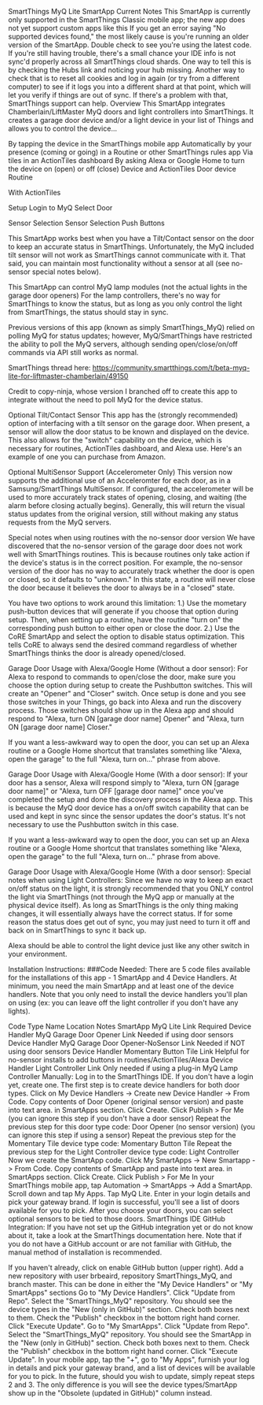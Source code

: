 SmartThings MyQ Lite SmartApp
Current Notes
This SmartApp is currently only supported in the SmartThings Classic mobile app; the new app does not yet support custom apps like this
If you get an error saying "No supported devices found," the most likely cause is you're running an older version of the SmartApp. Double check to see you're using the latest code. If you're still having trouble, there's a small chance your IDE info is not sync'd properly across all SmartThings cloud shards. One way to tell this is by checking the Hubs link and noticing your hub missing. Another way to check that is to reset all cookies and log in again (or try from a different computer) to see if it logs you into a different shard at that point, which will let you verify if things are out of sync. If there's a problem with that, SmartThings support can help.
Overview
This SmartApp integrates Chamberlain/LiftMaster MyQ doors and light controllers into SmartThings. It creates a garage door device and/or a light device in your list of Things and allows you to control the device...

By tapping the device in the SmartThings mobile app
Automatically by your presence (coming or going) in a Routine or other SmartThings rules app
Via tiles in an ActionTiles dashboard
By asking Alexa or Google Home to turn the device on (open) or off (close)
Device and ActionTiles
Door device  Routine

With ActionTiles

Setup
Login to MyQ Select Door

Sensor Selection
Sensor Selection Push Buttons

This SmartApp works best when you have a Tilt/Contact sensor on the door to keep an accurate status in SmartThings. Unfortunately, the MyQ included tilt sensor will not work as SmartThings cannot communicate with it. That said, you can maintain most functionality without a sensor at all (see no-sensor special notes below).

This SmartApp can control MyQ lamp modules (not the actual lights in the garage door openers) For the lamp controllers, there's no way for SmartThings to know the status, but as long as you only control the light from SmartThings, the status should stay in sync.

Previous versions of this app (known as simply SmartThings_MyQ) relied on polling MyQ for status updates; however, MyQ/SmartThings have restricted the ability to poll the MyQ servers, although sending open/close/on/off commands via API still works as normal.

SmartThings thread here: https://community.smartthings.com/t/beta-myq-lite-for-liftmaster-chamberlain/49150

Credit to copy-ninja, whose version I branched off to create this app to integrate without the need to poll MyQ for the device status.

Optional Tilt/Contact Sensor
This app has the (strongly recommended) option of interfacing with a tilt sensor on the garage door. When present, a sensor will allow the door status to be known and displayed on the device. This also allows for the "switch" capability on the device, which is necessary for routines, ActionTiles dashboard, and Alexa use. Here's an example of one you can purchase from Amazon.

Optional MultiSensor Support (Accelerometer Only)
This version now supports the additional use of an Acceleromter for each door, as in a Samsung/SmartThings MultiSensor. If configured, the accelerometer will be used to more accurately track states of opening, closing, and waiting (the alarm before closing actually begins). Generally, this will return the visual status updates from the original version, still without making any status requests from the MyQ servers.

Special notes when using routines with the no-sensor door version
We have discovered that the no-sensor version of the garage door does not work well with SmartThings routines. This is because routines only take action if the device's status is in the correct position. For example, the no-sensor version of the door has no way to accurately track whether the door is open or closed, so it defaults to "unknown." In this state, a routine will never close the door because it believes the door to always be in a "closed" state.

You have two options to work around this limitation: 1.) Use the mometary push-button devices that will generate if you choose that option during setup. Then, when setting up a routine, have the routine "turn on" the corresponding push button to either open or close the door. 2.) Use the CoRE SmartApp and select the option to disable status optimization. This tells CoRE to always send the desired command regardless of whether SmartThings thinks the door is already opened/closed.

Garage Door Usage with Alexa/Google Home (Without a door sensor):
For Alexa to respond to commands to open/close the door, make sure you choose the option during setup to create the Pushbutton switches. This will create an "Opener" and "Closer" switch. Once setup is done and you see those switches in your Things, go back into Alexa and run the discovery process. Those switches should show up in the Alexa app and should respond to "Alexa, turn ON [garage door name] Opener" and "Alexa, turn ON [garage door name] Closer."

If you want a less-awkward way to open the door, you can set up an Alexa routine or a Google Home shortcut that translates something like "Alexa, open the garage" to the full "Alexa, turn on..." phrase from above.

Garage Door Usage with Alexa/Google Home (With a door sensor):
If your door has a sensor, Alexa will respond simply to "Alexa, turn ON [garage door name]" or "Alexa, turn OFF [garage door name]" once you've completed the setup and done the discovery process in the Alexa app. This is because the MyQ door device has a on/off switch capability that can be used and kept in sync since the sensor updates the door's status. It's not necessary to use the Pushbutton switch in this case.

If you want a less-awkward way to open the door, you can set up an Alexa routine or a Google Home shortcut that translates something like "Alexa, open the garage" to the full "Alexa, turn on..." phrase from above.

Garage Door Usage with Alexa/Google Home (With a door sensor):
Special notes when using Light Controllers:
Since we have no way to keep an exact on/off status on the light, it is strongly recommended that you ONLY control the light via SmartThings (not through the MyQ app or manually at the physical device itself). As long as SmartThings is the only thing making changes, it will essentially always have the correct status. If for some reason the status does get out of sync, you may just need to turn it off and back on in SmartThings to sync it back up.

Alexa should be able to control the light device just like any other switch in your environment.

Installation Instructions:
###Code Needed: There are 5 code files available for the installations of this app - 1 SmartApp and 4 Device Handlers. At minimum, you need the main SmartApp and at least one of the device handlers. Note that you only need to install the device handlers you'll plan on using (ex: you can leave off the light controller if you don't have any lights).

Code Type	Name	Location	Notes
SmartApp	MyQ Lite	Link	Required
Device Handler	MyQ Garage Door Opener	Link	Needed if using door sensors
Device Handler	MyQ Garage Door Opener-NoSensor	Link	Needed if NOT using door sensors
Device Handler	Momentary Button Tile	Link	Helpful for no-sensor installs to add buttons in routines/ActionTiles/Alexa
Device Handler	Light Controller	Link	Only needed if using a plug-in MyQ Lamp Controller
Manually:
Log in to the SmartThings IDE. If you don't have a login yet, create one.
The first step is to create device handlers for both door types.
Click on My Device Handlers -> Create new Device Handler -> From Code.
Copy contents of Door Opener (original sensor version) and paste into text area. in SmartApps section. Click Create. Click Publish > For Me (you can ignore this step if you don't have a door sensor)
Repeat the previous step for this door type code: Door Opener (no sensor version) (you can ignore this step if using a sensor)
Repeat the previous step for the Momentary Tile device type code: Momentary Button Tile
Repeat the previous step for the Light Controller device type code: Light Controller
Now we create the SmartApp code. Click My SmartApps -> New Smartapp -> From Code.
Copy contents of SmartApp and paste into text area. in SmartApps section. Click Create. Click Publish > For Me
In your SmartThings mobile app, tap Automation -> SmartApps -> Add a SmartApp. Scroll down and tap My Apps. Tap MyQ Lite.
Enter in your login details and pick your gateway brand. If login is successful, you'll see a list of doors available for you to pick. After you choose your doors, you can select optional sensors to be tied to those doors.
SmartThings IDE GitHub Integration:
If you have not set up the GitHub integration yet or do not know about it, take a look at the SmartThings documentation here. Note that if you do not have a GitHub account or are not familiar with GitHub, the manual method of installation is recommended.

If you haven't already, click on enable GitHub button (upper right). Add a new repository with user brbeaird, repository SmartThings_MyQ, and branch master. This can be done in either the "My Device Handlers" or "My SmartApps" sections
Go to "My Device Handlers". Click "Update from Repo". Select the "SmartThings_MyQ" repository. You should see the device types in the "New (only in GitHub)" section. Check both boxes next to them. Check the "Publish" checkbox in the bottom right hand corner. Click "Execute Update".
Go to "My SmartApps". Click "Update from Repo". Select the "SmartThings_MyQ" repository. You should see the SmartApp in the "New (only in GitHub)" section. Check both boxes next to them. Check the "Publish" checkbox in the bottom right hand corner. Click "Execute Update".
In your mobile app, tap the "+", go to "My Apps", furnish your log in details and pick your gateway brand, and a list of devices will be available for you to pick.
In the future, should you wish to update, simply repeat steps 2 and 3. The only difference is you will see the device types/SmartApp show up in the "Obsolete (updated in GitHub)" column instead.
